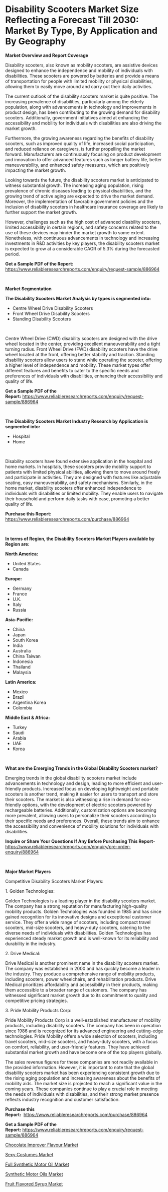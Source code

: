 <p><h1>Disability Scooters Market Size Reflecting a Forecast Till 2030: Market By Type, By Application and By Geography</h1></p><p><strong>Market Overview and Report Coverage</strong></p>
<p><p>Disability scooters, also known as mobility scooters, are assistive devices designed to enhance the independence and mobility of individuals with disabilities. These scooters are powered by batteries and provide a means of transportation for people with limited mobility or physical disabilities, allowing them to easily move around and carry out their daily activities.</p><p>The current outlook of the disability scooters market is quite positive. The increasing prevalence of disabilities, particularly among the elderly population, along with advancements in technology and improvements in product design, has been contributing to the growing demand for disability scooters. Additionally, government initiatives aimed at enhancing the accessibility and mobility for individuals with disabilities are also driving the market growth.</p><p>Furthermore, the growing awareness regarding the benefits of disability scooters, such as improved quality of life, increased social participation, and reduced reliance on caregivers, is further propelling the market forward. Manufacturers are continuously focusing on product development and innovation to offer advanced features such as longer battery life, better maneuverability, and enhanced safety measures, which are positively impacting the market growth.</p><p>Looking towards the future, the disability scooters market is anticipated to witness substantial growth. The increasing aging population, rising prevalence of chronic diseases leading to physical disabilities, and the growing trend of active aging are expected to drive the market demand. Moreover, the implementation of favorable government policies and the inclusion of disability scooters in healthcare insurance coverage are likely to further support the market growth.</p><p>However, challenges such as the high cost of advanced disability scooters, limited accessibility in certain regions, and safety concerns related to the use of these devices may hinder the market growth to some extent. Nonetheless, with continuous advancements in technology and increasing investments in R&D activities by key players, the disability scooters market is expected to grow at a considerable CAGR of 5.3% during the forecasted period.</p></p>
<p><strong>Get a Sample PDF of the Report:</strong> <a href="https://www.reliableresearchreports.com/enquiry/request-sample/886964">https://www.reliableresearchreports.com/enquiry/request-sample/886964</a></p>
<p>&nbsp;</p>
<p><strong>Market Segmentation</strong></p>
<p><strong>The Disability Scooters Market Analysis by types is segmented into:</strong></p>
<p><ul><li>Centre Wheel Drive Disability Scooters</li><li>Front Wheel Drive Disability Scooters</li><li>Standing Disability Scooters</li></ul></p>
<p>&nbsp;</p>
<p><p>Centre Wheel Drive (CWD) disability scooters are designed with the drive wheel located in the center, providing excellent maneuverability and a tight turning radius. Front Wheel Drive (FWD) disability scooters have the drive wheel located at the front, offering better stability and traction. Standing disability scooters allow users to stand while operating the scooter, offering a higher level of independence and mobility. These market types offer different features and benefits to cater to the specific needs and preferences of individuals with disabilities, enhancing their accessibility and quality of life.</p></p>
<p><strong>Get a Sample PDF of the Report:</strong>&nbsp;<a href="https://www.reliableresearchreports.com/enquiry/request-sample/886964">https://www.reliableresearchreports.com/enquiry/request-sample/886964</a></p>
<p>&nbsp;</p>
<p><strong>The Disability Scooters Market Industry Research by Application is segmented into:</strong></p>
<p><ul><li>Hospital</li><li>Home</li></ul></p>
<p>&nbsp;</p>
<p><p>Disability scooters have found extensive application in the hospital and home markets. In hospitals, these scooters provide mobility support to patients with limited physical abilities, allowing them to move around freely and participate in activities. They are designed with features like adjustable seating, easy maneuverability, and safety mechanisms. Similarly, in the home market, disability scooters offer enhanced independence to individuals with disabilities or limited mobility. They enable users to navigate their household and perform daily tasks with ease, promoting a better quality of life.</p></p>
<p><strong>Purchase this Report:</strong>&nbsp; <a href="https://www.reliableresearchreports.com/purchase/886964">https://www.reliableresearchreports.com/purchase/886964</a></p>
<p>&nbsp;</p>
<p><strong>In terms of Region, the Disability Scooters Market Players available by Region are:</strong></p>
<p>
    <p> <strong> North America: </strong>
        <ul>
            <li>United States</li>
            <li>Canada</li>
        </ul>
        </p> 
    <p> <strong> Europe: </strong>
        <ul>
            <li>Germany</li>
            <li>France</li>
            <li>U.K.</li>
            <li>Italy</li>
            <li>Russia</li>
        </ul>
        </p> 
    <p> <strong> Asia-Pacific: </strong>
        <ul>
            <li>China</li>
            <li>Japan</li>
            <li>South Korea</li>
            <li>India</li>
            <li>Australia</li>
            <li>China Taiwan</li>
            <li>Indonesia</li>
            <li>Thailand</li>
            <li>Malaysia</li>
        </ul>
        </p> 
    <p> <strong> Latin America: </strong>
        <ul>
            <li>Mexico</li>
            <li>Brazil</li>
            <li>Argentina Korea</li>
            <li>Colombia</li>
        </ul>
        </p> 
    <p> <strong> Middle East & Africa: </strong>
        <ul>
            <li>Turkey</li>
            <li>Saudi</li>
            <li>Arabia</li>
            <li>UAE</li>
            <li>Korea</li>
        </ul>
    </p>
    </p>
<p>&nbsp;</p>
<p><strong>What are the Emerging Trends in the Global Disability Scooters market?</strong></p>
<p><p>Emerging trends in the global disability scooters market include advancements in technology and design, leading to more efficient and user-friendly products. Increased focus on developing lightweight and portable scooters is another trend, making it easier for users to transport and store their scooters. The market is also witnessing a rise in demand for eco-friendly options, with the development of electric scooters powered by rechargeable batteries. Additionally, customization options are becoming more prevalent, allowing users to personalize their scooters according to their specific needs and preferences. Overall, these trends aim to enhance the accessibility and convenience of mobility solutions for individuals with disabilities.</p></p>
<p><strong>Inquire or Share Your Questions If Any Before Purchasing This Report</strong>- <a href="https://www.reliableresearchreports.com/enquiry/pre-order-enquiry/886964">https://www.reliableresearchreports.com/enquiry/pre-order-enquiry/886964</a></p>
<p>&nbsp;</p>
<p><strong>Major Market Players</strong></p>
<p><p>Competitive Disability Scooters Market Players:</p><p>1. Golden Technologies:</p><p>Golden Technologies is a leading player in the disability scooters market. The company has a strong reputation for manufacturing high-quality mobility products. Golden Technologies was founded in 1985 and has since gained recognition for its innovative designs and exceptional customer service. They offer a wide range of scooters, including compact travel scooters, mid-size scooters, and heavy-duty scooters, catering to the diverse needs of individuals with disabilities. Golden Technologies has experienced steady market growth and is well-known for its reliability and durability in the industry.</p><p>2. Drive Medical:</p><p>Drive Medical is another prominent name in the disability scooters market. The company was established in 2000 and has quickly become a leader in the industry. They produce a comprehensive range of mobility products, including scooters, power wheelchairs, and rehabilitation products. Drive Medical prioritizes affordability and accessibility in their products, making them accessible to a broader range of customers. The company has witnessed significant market growth due to its commitment to quality and competitive pricing strategies.</p><p>3. Pride Mobility Products Corp:</p><p>Pride Mobility Products Corp is a well-established manufacturer of mobility products, including disability scooters. The company has been in operation since 1986 and is recognized for its advanced engineering and cutting-edge technologies. Pride Mobility offers a wide selection of scooters, including travel scooters, mid-size scooters, and heavy-duty scooters, with a focus on comfort, reliability, and user-friendly features. They have achieved substantial market growth and have become one of the top players globally.</p><p>The sales revenue figures for these companies are not readily available in the provided information. However, it is important to note that the global disability scooters market has been experiencing consistent growth due to the rising aging population and increasing awareness about the benefits of mobility aids. The market size is projected to reach a significant value in the coming years. These companies continue to play a crucial role in meeting the needs of individuals with disabilities, and their strong market presence reflects industry recognition and customer satisfaction.</p></p>
<p><strong>Purchase this Report:</strong>&nbsp;&nbsp;<a href="https://www.reliableresearchreports.com/purchase/886964">https://www.reliableresearchreports.com/purchase/886964</a></p>
<p></p>
<p><strong>Get a Sample PDF of the Report:</strong>&nbsp;<a href="https://www.reliableresearchreports.com/enquiry/request-sample/886964">https://www.reliableresearchreports.com/enquiry/request-sample/886964</a></p>
<p><p><a href="https://www.linkedin.com/pulse/chocolate-improver-flavour-market-size-growth-forecast-from-gykte/">Chocolate Improver Flavour Market</a></p><p><a href="https://medium.com/@aashish.reportprime2/sexy-costumes-market-analysis-its-cagr-market-segmentation-and-global-industry-overview-0943dd8746c0">Sexy Costumes Market</a></p><p><a href="https://github.com/ChiragRP21/Market-Research-Report-List-1/blob/main/full-synthetic-motor-oil-market.md">Full Synthetic Motor Oil Market</a></p><p><a href="https://github.com/ChiragRp1/Market-Research-Report-List-1/blob/main/synthetic-motor-oils-market.md">Synthetic Motor Oils Market</a></p><p><a href="https://www.linkedin.com/pulse/fruit-flavored-syrup-market-size-2023-2030-global-industrial-ab1ae/">Fruit Flavored Syrup Market</a></p></p>